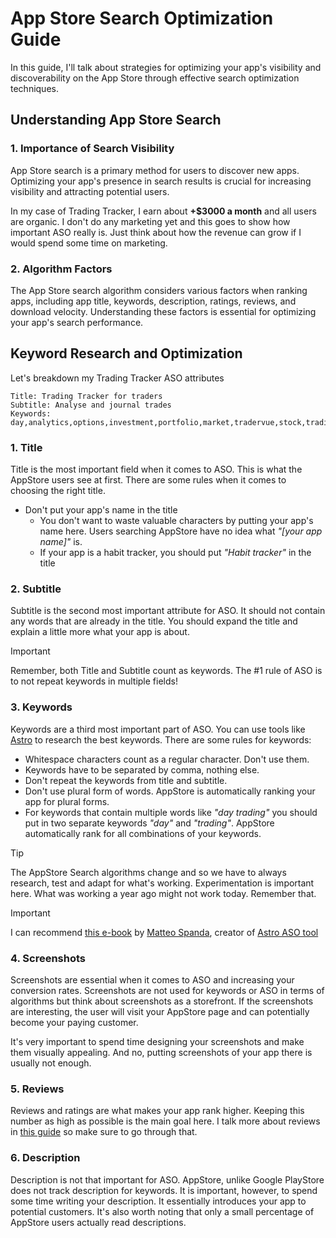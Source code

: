 # App Store Search Optimization Guide

In this guide, I'll talk about strategies for optimizing your app's visibility and discoverability on the App Store through effective search optimization techniques.

## Understanding App Store Search

### 1. Importance of Search Visibility
App Store search is a primary method for users to discover new apps. Optimizing your app's presence in search results is crucial for increasing visibility and attracting potential users.

In my case of Trading Tracker, I earn about **+$3000 a month** and all users are organic. I don't do any marketing yet and this goes to show how important ASO really is. Just think about how the revenue can grow if I would spend some time on marketing. 

### 2. Algorithm Factors
The App Store search algorithm considers various factors when ranking apps, including app title, keywords, description, ratings, reviews, and download velocity. Understanding these factors is essential for optimizing your app's search performance.

## Keyword Research and Optimization

Let's breakdown my Trading Tracker ASO attributes

```
Title: Trading Tracker for traders
Subtitle: Analyse and journal trades
Keywords: 
day,analytics,options,investment,portfolio,market,tradervue,stock,trading,strategy,journal,tracking
```

### 1. Title
Title is the most important field when it comes to ASO. This is what the AppStore users see at first. There are some rules when it comes to choosing the right title.

- Don't put your app's name in the title
  - You don't want to waste valuable characters by putting your app's name here. Users searching AppStore have no idea what *"[your app name]"* is.
  - If your app is a habit tracker, you should put *"Habit tracker"* in the title
  

### 2. Subtitle
Subtitle is the second most important attribute for ASO. It should not contain any words that are already in the title. You should expand the title and explain a little more what your app is about. 

> [!IMPORTANT]
> Remember, both Title and Subtitle count as keywords. The #1 rule of ASO is to not repeat keywords in multiple fields!

### 3. Keywords
Keywords are a third most important part of ASO. You can use tools like [Astro](https://tryastro.app) to research the best keywords. There are some rules for keywords:

- Whitespace characters count as a regular character. Don't use them.
- Keywords have to be separated by comma, nothing else.
- Don't repeat the keywords from title and subtitle.
- Don't use plural form of words. AppStore is automatically ranking your app for plural forms.
- For keywords that contain multiple words like *"day trading"* you should put in two separate keywords *"day"* and *"trading"*. AppStore automatically rank for all combinations of your keywords.

> [!TIP]
> The AppStore Search algorithms change and so we have to always research, test and adapt for what's working. Experimentation is important here. What was working a year ago might not work today. Remember that.

> [!IMPORTANT]
> I can recommend [this e-book](https://matteospada.gumroad.com/l/dzgmq) by [Matteo Spanda](https://twitter.com/matteo_spada), creator of [Astro ASO tool](https://tryastro.app)

### 4. Screenshots
Screenshots are essential when it comes to ASO and increasing your conversion rates. Screenshots are not used for keywords or ASO in terms of algorithms but think about screenshots as a storefront. If the screenshots are interesting, the user will visit your AppStore page and can potentially become your paying customer.

It's very important to spend time designing your screenshots and make them visually appealing. And no, putting screenshots of your app there is usually not enough. 

### 5. Reviews
Reviews and ratings are what makes your app rank higher. Keeping this number as high as possible is the main goal here. I talk more about reviews in [this guide](reviews.md) so make sure to go through that.

### 6. Description
Description is not that important for ASO. AppStore, unlike Google PlayStore does not track description for keywords. It is important, however, to spend some time writing your description. It essentially introduces your app to potential customers. It's also worth noting that only a small percentage of AppStore users actually read descriptions.
